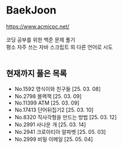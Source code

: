 # BaekJoon
https://www.acmicpc.net/<br><br>
코딩 공부를 위한 백준 문제 풀기<br>
평소 자주 쓰는 자바 스크립트 외 다른 언어로 시도<br>
<br>
## 현재까지 풀은 목록
<ul>
  <li>No.1592 영식이와 친구들 [25. 03. 08]</li>
  <li>No.2798 블랙잭 [25. 03. 09]</li>
  <li>No.11399 ATM [25. 03. 09]</li>
  <li>No.17413 단어뒤집기2 [25. 03. 10]</li>
  <li>No.8320 직사각형을 만드는 방법 [25. 03. 12]</li>
  <li>No.2991 사나운 개 [25. 03. 14]</li>
  <li>No.2941 크로아티아 알파벳 [25. 05. 03]</li>
  <li>No.2999 비밀 이메일 [25. 05. 04]</li>
</ul>
